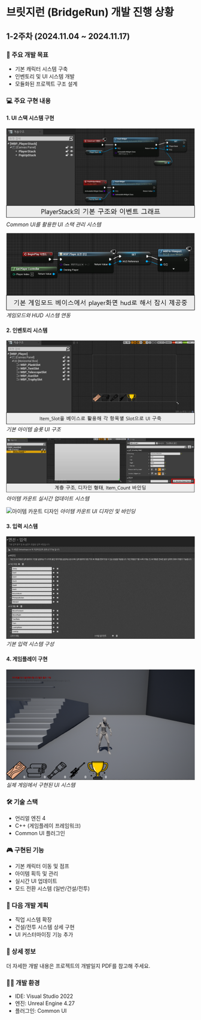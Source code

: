 # 브릿지런 (BridgeRun) 개발 진행 상황
## 1-2주차 (2024.11.04 ~ 2024.11.17)

### 🎯 주요 개발 목표
- 기본 캐릭터 시스템 구축
- 인벤토리 및 UI 시스템 개발
- 모듈화된 프로젝트 구조 설계

### 💻 주요 구현 내용

#### 1. UI 스택 시스템 구현
![PlayerStack 구조](./images/sprint1/ui_player_stack_structure.png)
*Common UI를 활용한 UI 스택 관리 시스템*

![HUD 연동](./images/sprint1/ui_hud_gamemode_setup.png)
*게임모드와 HUD 시스템 연동*

#### 2. 인벤토리 시스템
![아이템 슬롯 구조](./images/sprint1/ui_inventory_slot_layout.png)
*기본 아이템 슬롯 UI 구조*

![실시간 카운트](./images/sprint1/ui_item_count_binding.png)
*아이템 카운트 실시간 업데이트 시스템*

![아이템 카운트 디자인](./images/sprint1/ui_item_count_buleprint.png)
*아이템 카운트 UI 디자인 및 바인딩*

#### 3. 입력 시스템
![입력 매핑](./images/sprint1/input_system_mapping.png)
*기본 입력 시스템 구성*

#### 4. 게임플레이 구현
![인게임 구현](./images/sprint1/ingame_inventory_ui.png)
*실제 게임에서 구현된 UI 시스템*

### 🛠 기술 스택
- 언리얼 엔진 4
- C++ (게임플레이 프레임워크)
- Common UI 플러그인

### 🎮 구현된 기능
- 기본 캐릭터 이동 및 점프
- 아이템 획득 및 관리
- 실시간 UI 업데이트
- 모드 전환 시스템 (일반/건설/전투)

### 📝 다음 개발 계획
- 직업 시스템 확장
- 건설/전투 시스템 상세 구현
- UI 커스터마이징 기능 추가

### 📖 상세 정보
더 자세한 개발 내용은 프로젝트의 개발일지 PDF를 참고해 주세요.

### 👨‍💻 개발 환경
- IDE: Visual Studio 2022
- 엔진: Unreal Engine 4.27
- 플러그인: Common UI
